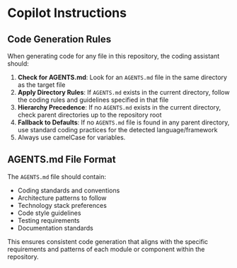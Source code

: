 # Copilot Instructions

## Code Generation Rules

When generating code for any file in this repository, the coding assistant should:

1. **Check for AGENTS.md**: Look for an `AGENTS.md` file in the same directory as the target file
2. **Apply Directory Rules**: If `AGENTS.md` exists in the current directory, follow the coding rules and guidelines specified in that file
3. **Hierarchy Precedence**: If no `AGENTS.md` exists in the current directory, check parent directories up to the repository root
4. **Fallback to Defaults**: If no `AGENTS.md` file is found in any parent directory, use standard coding practices for the detected language/framework
5. Always use camelCase for variables.

## AGENTS.md File Format

The `AGENTS.md` file should contain:
- Coding standards and conventions
- Architecture patterns to follow
- Technology stack preferences
- Code style guidelines
- Testing requirements
- Documentation standards

This ensures consistent code generation that aligns with the specific requirements and patterns of each module or component within the repository.